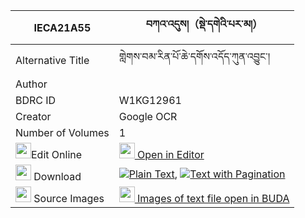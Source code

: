 |IECA21A55|བཀའ་འདུས།（སྡེ་དགེའི་པར་མ།） 
| --- | --- 
|Alternative Title |གླེགས་བམ་རིན་པོ་ཆེ་དགོས་འདོད་ཀུན་འབྱུང་།
|Author | 
|BDRC ID | W1KG12961
|Creator | Google OCR
|Number of Volumes| 1
|<img width="25" src="https://img.icons8.com/color/25/000000/edit-property.png">Edit Online| [<img width="25" src="https://avatars.githubusercontent.com/u/45091458?s=200&v=4"> Open in Editor](http://editor.openpecha.org/IECA21A55)
|<img width="25" src="https://img.icons8.com/fluent/48/000000/download-2.png"/>  Download | [![](https://img.icons8.com/color/20/000000/txt.png)Plain Text](https://github.com/Openpecha/IECA21A55/releases/download/v1/ka_du_derge_i_parma_plain_IECA21A55.zip), [![](https://img.icons8.com/color/20/000000/txt.png)Text with Pagination](https://github.com/Openpecha/IECA21A55/releases/download/v1/ka_du_derge_i_parma_pages_IECA21A55.zip)
|<img width="25" src="https://img.icons8.com/plasticine/100/000000/pictures-folder.png"/>  Source Images | [<img width="25" src="https://library.bdrc.io/icons/BUDA-small.svg"> Images of text file open in BUDA](https://library.bdrc.io/show/bdr:W1KG12961)